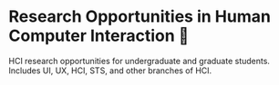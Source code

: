 # Research Opportunities in Human Computer Interaction 🐥
HCI research opportunities for undergraduate and graduate students. Includes UI, UX, HCI, STS, and other branches of HCI.


